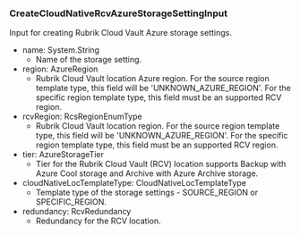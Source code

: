 ### CreateCloudNativeRcvAzureStorageSettingInput
Input for creating Rubrik Cloud Vault Azure storage settings.

- name: System.String
  - Name of the storage setting.
- region: AzureRegion
  - Rubrik Cloud Vault location Azure region. For the source region template type, this field will be 'UNKNOWN_AZURE_REGION'. For the specific region template type, this field must be an supported RCV region.
- rcvRegion: RcsRegionEnumType
  - Rubrik Cloud Vault location region. For the source region template type, this field will be 'UNKNOWN_AZURE_REGION'. For the specific region template type, this field must be an supported RCV region.
- tier: AzureStorageTier
  - Tier for the Rubrik Cloud Vault (RCV) location supports Backup with Azure Cool storage and Archive with Azure Archive storage.
- cloudNativeLocTemplateType: CloudNativeLocTemplateType
  - Template type of the storage settings - SOURCE_REGION or SPECIFIC_REGION.
- redundancy: RcvRedundancy
  - Redundancy for the RCV location.
